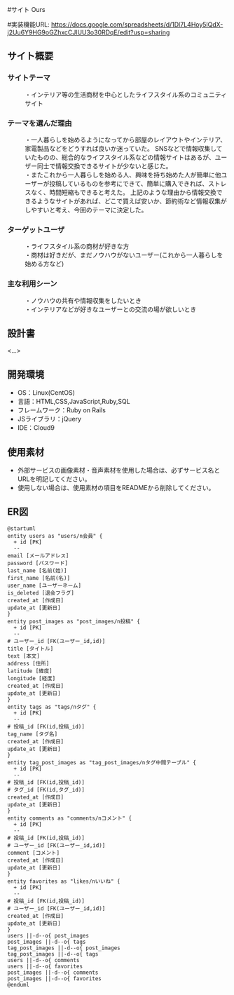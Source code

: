 #サイト
Ours

#実装機能URL:
https://docs.google.com/spreadsheets/d/1Dl7L4Hoy5lQdX-j2Uu6Y9HG9oGZhxcCJlUU3o30RDqE/edit?usp=sharing

## サイト概要
### サイトテーマ
<dd>・インテリア等の生活商材を中心としたライフスタイル系のコミュニティサイト</dd>

### テーマを選んだ理由
<dl>
<dd>・一人暮らしを始めるようになってから部屋のレイアウトやインテリア、家電製品などをどうすれば良いか迷っていた。
 SNSなどで情報収集していたものの、総合的なライフスタイル系などの情報サイトはあるが、ユーザー同士で情報交換できるサイトが少ないと感じた。</dd>
<dd>・またこれから一人暮らしを始める人、興味を持ち始めた人が簡単に他ユーザーが投稿しているものを参考にできて、簡単に購入できれば、ストレスなく、時間短縮もできると考えた。
上記のような理由から情報交換できるようなサイトがあれば、どこで買えば安いか、節約術など情報収集がしやすいと考え、今回のテーマに決定した。</dd>
</dl>

### ターゲットユーザ
<dl>
<dd>・ライフスタイル系の商材が好きな方</dd>
<dd>・商材は好きだが、まだノウハウがないユーザー(これから一人暮らしを始める方など)</dd>
</dl>

### 主な利用シーン
<dl>
<dd>・ノウハウの共有や情報収集をしたいとき</dd>
<dd>・インテリアなどが好きなユーザーとの交流の場が欲しいとき</dd>
</dl>

## 設計書
<...>

## 開発環境
- OS：Linux(CentOS)
- 言語：HTML,CSS,JavaScript,Ruby,SQL
- フレームワーク：Ruby on Rails
- JSライブラリ：jQuery
- IDE：Cloud9

## 使用素材
- 外部サービスの画像素材・音声素材を使用した場合は、必ずサービス名とURLを明記してください。
- 使用しない場合は、使用素材の項目をREADMEから削除してください。

## ER図
```puml
@startuml
entity users as "users/n会員" {
  + id [PK]
  --
email [メールアドレス]
password [パスワード]
last_name [名前(姓)]
first_name [名前(名)]
user_name [ユーザーネーム]
is_deleted [退会フラグ]
created_at [作成日]
update_at [更新日]
}
entity post_images as "post_images/n投稿" {
  + id [PK]
  --
# ユーザー_id [FK(ユーザー_id,id)]
title [タイトル]
text [本文]
address [住所]
latitude [緯度]
longitude [経度]
created_at [作成日]
update_at [更新日]
}
entity tags as "tags/nタグ" {
  + id [PK]
  --
# 投稿_id [FK(id,投稿_id)]
tag_name [タグ名]
created_at [作成日]
update_at [更新日]
}
entity tag_post_images as "tag_post_images/nタグ中間テーブル" {
  + id [PK]
  --
# 投稿_id [FK(id,投稿_id)]
# タグ_id [FK(id,タグ_id)]
created_at [作成日]
update_at [更新日]
}
entity comments as "comments/nコメント" {
  + id [PK]
  --
# 投稿_id [FK(id,投稿_id)]
# ユーザー_id [FK(ユーザー_id,id)]
comment [コメント]
created_at [作成日]
update_at [更新日]
}
entity favorites as "likes/nいいね" {
  + id [PK]
  --
# 投稿_id [FK(id,投稿_id)]
# ユーザー_id [FK(ユーザー_id,id)]
created_at [作成日]
update_at [更新日]
}
users ||-d--o{ post_images
post_images ||-d--o{ tags
tag_post_images ||-d--o{ post_images
tag_post_images ||-d--o{ tags
users ||-d--o{ comments
users ||-d--o{ favorites
post_images ||-d--o{ comments
post_images ||-d--o{ favorites
@enduml
```